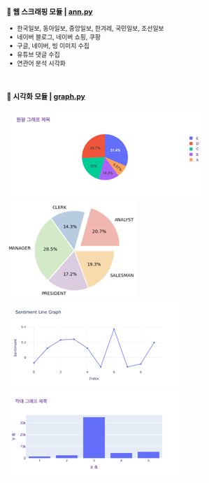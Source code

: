 ### 📌 웹 스크래핑 모듈 | [ann.py](ann.py)</br>
- 한국일보, 동아일보, 중앙일보, 한겨레, 국민일보, 조선일보 
- 네이버 블로그, 네이버 쇼핑, 쿠팡
- 구글, 네이버, 빙 이미지 수집
- 유튜브 댓글 수집
- 연관어 분석 시각화

&nbsp;

### 📌 시각화 모듈 | [graph.py](graph/graph.py)</br> 
<img src="graph/pie1.png" alt="pie1" width="450"/></br>
<img src="graph/pie2.png" alt="pie2" width="300"/></br>
<img src="graph/line1.png" alt="line1" width="400"/></br>
<img src="graph/bar1.png" alt="bar1" width="400"/></br>

